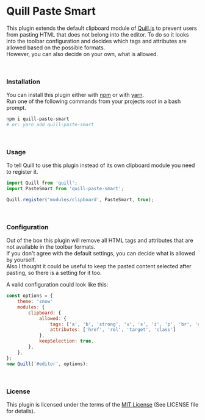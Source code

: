 # Quill Paste Smart

This plugin extends the default clipboard module of [Quill.js](https://github.com/quilljs/quill) to prevent users from pasting HTML that does not belong into the editor. To do so it looks into the toolbar configuration and decides which tags and attributes are allowed based on the possible formats.  
However, you can also decide on your own, what is allowed.

<br>

### Installation

You can install this plugin either with [npm](https://www.npmjs.com/) or with [yarn](https://yarnpkg.com/).  
Run one of the following commands from your projects root in a bash prompt.

```bash
npm i quill-paste-smart
# or: yarn add quill-paste-smart
```

<br>

### Usage

To tell Quill to use this plugin instead of its own clipboard module you need to register it.

```javascript
import Quill from 'quill';
import PasteSmart from 'quill-paste-smart';

Quill.register('modules/clipboard', PasteSmart, true);

```

<br>

### Configuration

Out of the box this plugin will remove all HTML tags and attributes that are not available in the toolbar formats.  
If you don't agree with the default settings, you can decide what is allowed by yourself.  
Also I thought it could be useful to keep the pasted content selected after pasting, so there is a setting for it too.

A valid configuration could look like this:

```javascript
const options = {
    theme: 'snow'
    modules: {
        clipboard: {
            allowed: {
                tags: ['a', 'b', 'strong', 'u', 's', 'i', 'p', 'br', 'ul', 'ol', 'li', 'span'],
                attributes: ['href', 'rel', 'target', 'class']
            },
            keepSelection: true,
        },
    },
};
new Quill('#editor', options);
```

<br>

### License
This plugin is licensed under the terms of the [MIT License](https://github.com/Artem-Schander/quill-paste-smart/blob/master/LICENSE)
(See LICENSE file for details).
